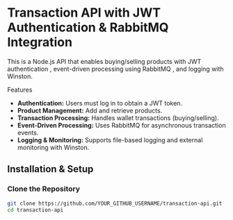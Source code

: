 # Transaction API with JWT Authentication & RabbitMQ Integration

This is a  Node.js API that enables  buying/selling products  with  JWT authentication , event-driven processing using RabbitMQ , and  logging with Winston.

 Features
- **Authentication:** Users must log in to obtain a JWT token.
- **Product Management:** Add and retrieve products.
- **Transaction Processing:** Handles wallet transactions (buying/selling).
- **Event-Driven Processing:** Uses RabbitMQ for asynchronous transaction events.
- **Logging & Monitoring:** Supports file-based logging and external monitoring with Winston.

## Installation & Setup
###  Clone the Repository 
```sh
git clone https://github.com/YOUR_GITHUB_USERNAME/transaction-api.git
cd transaction-api
